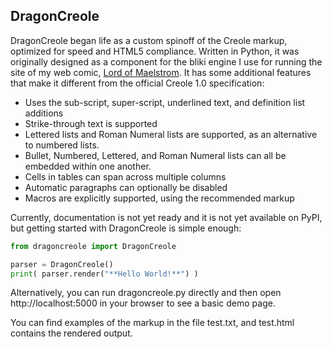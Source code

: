 
## DragonCreole

DragonCreole began life as a custom spinoff of the Creole markup, optimized for speed and HTML5 compliance.  Written in Python, it was originally designed as a component for the bliki engine I use for running the site of my web comic, [Lord of Maelstrom](https://lordofmaelstrom.com).  It has some additional features that make it different from the official Creole 1.0 specification:

* Uses the sub-script, super-script, underlined text, and definition list additions
* Strike-through text is supported
* Lettered lists and Roman Numeral lists are supported, as an alternative to numbered lists.
* Bullet, Numbered, Lettered, and Roman Numeral lists can all be embedded within one another.
* Cells in tables can span across multiple columns
* Automatic paragraphs can optionally be disabled
* Macros are explicitly supported, using the recommended markup

Currently, documentation is not yet ready and it is not yet available on PyPI, but getting started with DragonCreole is simple enough:

```python
from dragoncreole import DragonCreole

parser = DragonCreole()
print( parser.render("**Hello World!**") )
```

Alternatively, you can run dragoncreole.py directly and then open http://localhost:5000 in your browser to see a basic demo page.

You can find examples of the markup in the file test.txt, and test.html contains the rendered output.
